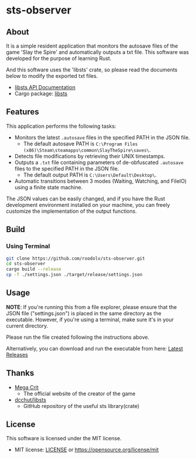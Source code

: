 # sts-observer

## About

It is a simple resident application that monitors the autosave files of the game 'Slay the Spire' and automatically outputs a txt file. This software was developed for the purpose of learning Rust.

And this software uses the 'libsts' crate, so please read the documents below to modify the exported txt files.

- [libsts API Documentation](https://docs.rs/libsts/)
- Cargo package: [libsts](https://crates.io/crates/libsts)

## Features

This application performs the following tasks:

- Monitors the latest `.autosave` files in the specified PATH in the JSON file.
    - The default autosave PATH is `C:\Program Files (x86)\Steam\steamapps\common\SlayTheSpire\saves\`.
- Detects file modifications by retrieving their UNIX timestamps.
- Outputs a `.txt` file containing parameters of de-obfuscated `.autosave` files to the specified PATH in the JSON file.
    - The default output PATH is `C:\Users\Default\Desktop\`.
- Automatic transitions between 3 modes (Waiting, Watching, and FileIO) using a finite state machine.

The JSON values can be easily changed, and if you have the Rust development environment installed on your machine, you can freely customize the implementation of the output functions.


## Build

### Using Terminal

```bash
git clone https://github.com/roodolv/sts-observer.git
cd sts-observer
cargo build --release
cp -f ./settings.json ./target/release/settings.json
```

## Usage

**NOTE**: If you're running this from a file explorer, please ensure that the JSON file ("settings.json") is placed in the same directory as the executable. However, if you're using a terminal, make sure it's in your current directory.

Please run the file created following the instructions above.

Alternatively, you can download and run the executable from here:
[Latest Releases](https://github.com/roodolv/sts-observer/releases/latest)

## Thanks
- [Mega Crit](https://www.megacrit.com/)
    - The official website of the creator of the game
- [dcchut/libsts](https://github.com/dcchut/libsts)
    - GitHub repository of the useful sts library(crate)

## License
This software is licensed under the MIT license.
- MIT license: [LICENSE](LICENSE) or https://opensource.org/license/mit
